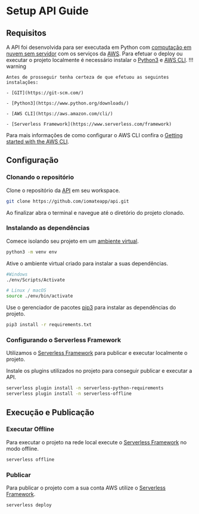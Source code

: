 # Setup API Guide

## Requisitos

A API foi desenvolvida para ser executada em Python com [computação em nuvem sem servidor](https://aws.amazon.com/serverless/) com os serviços da [AWS](https://aws.amazon.com/free/). 
Para efetuar o deploy ou executar o projeto localmente é necessário instalar o [Python3](https://www.python.org/downloads/) e [AWS CLI](https://aws.amazon.com/cli/). 
!!! warning

    Antes de prosseguir tenha certeza de que efetuou as seguintes instalações:

    - [GIT](https://git-scm.com/)
    
    - [Python3](https://www.python.org/downloads/)

    - [AWS CLI](https://aws.amazon.com/cli/)

    - [Serverless Framework](https://www.serverless.com/framework)

Para mais informações de como configurar o AWS CLI confira o [Getting started with the AWS CLI](https://docs.aws.amazon.com/cli/latest/userguide/cli-chap-getting-started.html).
    

## Configuração
### Clonando o repositório
Clone o repositório da [API](https://github.com/iomateapp/api) em seu workspace.

```bash
git clone https://github.com/iomateapp/api.git
```

Ao finalizar abra o terminal e navegue até o diretório do projeto clonado.

### Instalando as dependências
Comece isolando seu projeto em um [ambiente virtual](https://docs.python.org/3/library/venv.html).

```bash
python3 -m venv env
```

Ative o ambiente virtual criado para instalar a suas dependências.

```bash
#Windows
./env/Scripts/Activate

# Linux / macOS
source ./env/bin/activate
```

Use o gerenciador de pacotes [pip3](https://pip.pypa.io/en/stable/) para instalar as dependências do projeto.

```bash
pip3 install -r requirements.txt
```

### Configurando o Serverless Framework
Utilizamos o [Serverless Framework](https://www.serverless.com/framework) para publicar e executar localmente o projeto.

Instale os plugins utilizados no projeto para conseguir publicar e executar a API.
```bash
serverless plugin install -n serverless-python-requirements
serverless plugin install -n serverless-offline
```


## Execução e Publicação
### Executar Offline
Para executar o projeto na rede local execute o [Serverless Framework](https://www.serverless.com/framework) no modo offline.
```bash
serverless offline
```

### Publicar
Para publicar o projeto com a sua conta AWS utilize o [Serverless Framework](https://www.serverless.com/framework).

```bash
serverless deploy
```